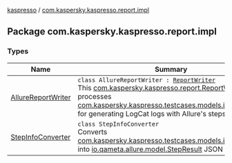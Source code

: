 [kaspresso](../index.md) / [com.kaspersky.kaspresso.report.impl](./index.md)

## Package com.kaspersky.kaspresso.report.impl

### Types

| Name | Summary |
|---|---|
| [AllureReportWriter](-allure-report-writer/index.md) | `class AllureReportWriter : `[`ReportWriter`](../com.kaspersky.kaspresso.report/-report-writer/index.md)<br>This [com.kaspersky.kaspresso.report.ReportWriter](../com.kaspersky.kaspresso.report/-report-writer/index.md) processes [com.kaspersky.kaspresso.testcases.models.info.TestInfo](../com.kaspersky.kaspresso.testcases.models.info/-test-info/index.md) for generating LogCat logs with Allure's steps info JSON. |
| [StepInfoConverter](-step-info-converter/index.md) | `class StepInfoConverter`<br>Converts [com.kaspersky.kaspresso.testcases.models.info.StepInfo](../com.kaspersky.kaspresso.testcases.models.info/-step-info/index.md) into [io.qameta.allure.model.StepResult](#) JSON model. |
